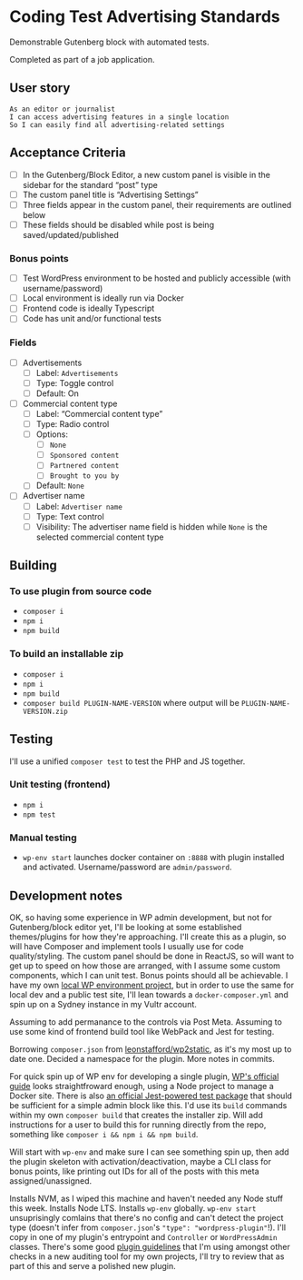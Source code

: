 # Coding Test Advertising Standards

Demonstrable Gutenberg block with automated tests.

Completed as part of a job application.

## User story

    As an editor or journalist
    I can access advertising features in a single location
    So I can easily find all advertising-related settings

## Acceptance Criteria


 - [ ] In the Gutenberg/Block Editor, a new custom panel is visible in the sidebar for the standard “post” type
 - [ ] The custom panel title is “Advertising Settings”
 - [ ] Three fields appear in the custom panel, their requirements are outlined below
 - [ ] These fields should be disabled while post is being saved/updated/published

### Bonus points

 - [ ] Test WordPress environment to be hosted and publicly accessible (with username/password)
 - [ ] Local environment is ideally run via Docker
 - [ ] Frontend code is ideally Typescript
 - [ ] Code has unit and/or functional tests

### Fields

 - [ ] Advertisements
   - [ ] Label: `Advertisements`
   - [ ] Type: Toggle control
   - [ ] Default: On

 - [ ] Commercial content type
   - [ ] Label: “Commercial content type”
   - [ ] Type: Radio control
   - [ ] Options: 
     - [ ] `None`     
     - [ ] `Sponsored content`
     - [ ] `Partnered content`
     - [ ] `Brought to you by`
   - [ ] Default: `None`

 - [ ] Advertiser name
   - [ ] Label: `Advertiser name`
   - [ ] Type: Text control
   - [ ] Visibility: The advertiser name field is hidden while `None` is the selected commercial content type

## Building

### To use plugin from source code

 - `composer i`
 - `npm i`
 - `npm build`

### To build an installable zip

 - `composer i`
 - `npm i`
 - `npm build`
 - `composer build PLUGIN-NAME-VERSION` where output will be `PLUGIN-NAME-VERSION.zip`

## Testing

I'll use a unified `composer test` to test the PHP and JS together.

### Unit testing (frontend)

 - `npm i`
 - `npm test`

### Manual testing

- `wp-env start` launches docker container on `:8888` with plugin installed and activated. Username/password are `admin/password`.

## Development notes

OK, so having some experience in WP admin development, but not for Gutenberg/block editor yet, I'll be looking at some established themes/plugins for how they're approaching. I'll create this as a plugin, so will have Composer and implement tools I usually use for code quality/styling. The custom panel should be done in ReactJS, so will want to get up to speed on how those are arranged, with I assume some custom components, which I can unit test. Bonus points should all be achievable. I have my own [local WP environment project](https://lokl.dev), but in order to use the same for local dev and a public test site, I'll lean towards a `docker-composer.yml` and spin up on a Sydney instance in my Vultr account.

Assuming to add permanance to the controls via Post Meta. Assuming to use some kind of frontend build tool like WebPack and Jest for testing.

Borrowing `composer.json` from [leonstafford/wp2static](https://github.com/leonstafford), as it's my most up to date one. Decided a namespace for the plugin. More notes in commits.

For quick spin up of WP env for developing a single plugin, [WP's official guide](https://developer.wordpress.org/block-editor/tutorials/devenv/) looks straightfroward enough, using a Node project to manage a Docker site. There is also [an official Jest-powered test package](https://www.npmjs.com/package/@wordpress/scripts#test-unit-js) that should be sufficient for a simple admin block like this. I'd use its `build` commands within my own `composer build` that creates the installer zip. Will add instructions for a user to build this for running directly from the repo, something like `composer i && npm i && npm build`.

Will start with `wp-env` and make sure I can see something spin up, then add the plugin skeleton with activation/deactivation, maybe a CLI class for bonus points, like printing out IDs for all of the posts with this meta assigned/unassigned.

Installs NVM, as I wiped this machine and haven't needed any Node stuff this week. Installs Node LTS. Installs `wp-env` globally. `wp-env start` unsuprisingly comlains that there's no config and can't detect the project type (doesn't infer from `composer.json`'s `"type": "wordpress-plugin"`!). I'll copy in one of my plugin's entrypoint and `Controller` or `WordPressAdmin` classes. There's some good [plugin guidelines](https://github.com/szepeviktor/small-project) that I'm using amongst other checks in a new auditing tool for my own projects, I'll try to review that as part of this and serve a polished new plugin.
